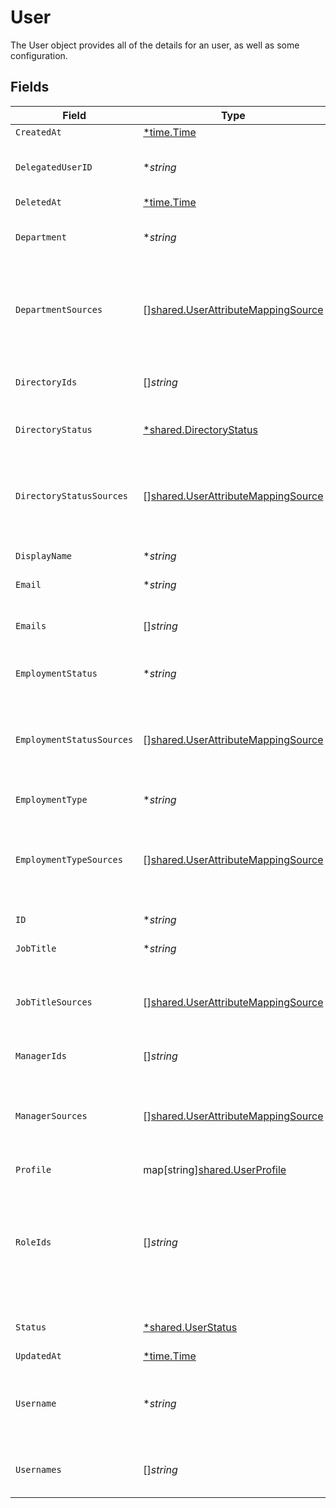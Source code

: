 # User

The User object provides all of the details for an user, as well as some configuration.


## Fields

| Field                                                                                                                                              | Type                                                                                                                                               | Required                                                                                                                                           | Description                                                                                                                                        |
| -------------------------------------------------------------------------------------------------------------------------------------------------- | -------------------------------------------------------------------------------------------------------------------------------------------------- | -------------------------------------------------------------------------------------------------------------------------------------------------- | -------------------------------------------------------------------------------------------------------------------------------------------------- |
| `CreatedAt`                                                                                                                                        | [*time.Time](https://pkg.go.dev/time#Time)                                                                                                         | :heavy_minus_sign:                                                                                                                                 | N/A                                                                                                                                                |
| `DelegatedUserID`                                                                                                                                  | **string*                                                                                                                                          | :heavy_minus_sign:                                                                                                                                 | The id of the user to whom tasks will be automatically reassigned to.                                                                              |
| `DeletedAt`                                                                                                                                        | [*time.Time](https://pkg.go.dev/time#Time)                                                                                                         | :heavy_minus_sign:                                                                                                                                 | N/A                                                                                                                                                |
| `Department`                                                                                                                                       | **string*                                                                                                                                          | :heavy_minus_sign:                                                                                                                                 | The department which the user belongs to in the organization.                                                                                      |
| `DepartmentSources`                                                                                                                                | [][shared.UserAttributeMappingSource](../../../pkg/models/shared/userattributemappingsource.md)                                                    | :heavy_minus_sign:                                                                                                                                 | A list of objects mapped based on department attribute mappings configured in the system.                                                          |
| `DirectoryIds`                                                                                                                                     | []*string*                                                                                                                                         | :heavy_minus_sign:                                                                                                                                 | A list of unique ids that represent different directories.                                                                                         |
| `DirectoryStatus`                                                                                                                                  | [*shared.DirectoryStatus](../../../pkg/models/shared/directorystatus.md)                                                                           | :heavy_minus_sign:                                                                                                                                 | The status of the user in the directory.                                                                                                           |
| `DirectoryStatusSources`                                                                                                                           | [][shared.UserAttributeMappingSource](../../../pkg/models/shared/userattributemappingsource.md)                                                    | :heavy_minus_sign:                                                                                                                                 | A list of objects mapped based on directoryStatus attribute mappings configured in the system.                                                     |
| `DisplayName`                                                                                                                                      | **string*                                                                                                                                          | :heavy_minus_sign:                                                                                                                                 | The display name of the user.                                                                                                                      |
| `Email`                                                                                                                                            | **string*                                                                                                                                          | :heavy_minus_sign:                                                                                                                                 | This is the user's email.                                                                                                                          |
| `Emails`                                                                                                                                           | []*string*                                                                                                                                         | :heavy_minus_sign:                                                                                                                                 | This is a list of all of the user's emails from app users.                                                                                         |
| `EmploymentStatus`                                                                                                                                 | **string*                                                                                                                                          | :heavy_minus_sign:                                                                                                                                 | The users employment status.                                                                                                                       |
| `EmploymentStatusSources`                                                                                                                          | [][shared.UserAttributeMappingSource](../../../pkg/models/shared/userattributemappingsource.md)                                                    | :heavy_minus_sign:                                                                                                                                 | A list of objects mapped based on employmentStatus attribute mappings configured in the system.                                                    |
| `EmploymentType`                                                                                                                                   | **string*                                                                                                                                          | :heavy_minus_sign:                                                                                                                                 | The employment type of the user.                                                                                                                   |
| `EmploymentTypeSources`                                                                                                                            | [][shared.UserAttributeMappingSource](../../../pkg/models/shared/userattributemappingsource.md)                                                    | :heavy_minus_sign:                                                                                                                                 | A list of objects mapped based on employmentType attribute mappings configured in the system.                                                      |
| `ID`                                                                                                                                               | **string*                                                                                                                                          | :heavy_minus_sign:                                                                                                                                 | A unique identifier of the user.                                                                                                                   |
| `JobTitle`                                                                                                                                         | **string*                                                                                                                                          | :heavy_minus_sign:                                                                                                                                 | The job title of the user.                                                                                                                         |
| `JobTitleSources`                                                                                                                                  | [][shared.UserAttributeMappingSource](../../../pkg/models/shared/userattributemappingsource.md)                                                    | :heavy_minus_sign:                                                                                                                                 | A list of objects mapped based on jobTitle attribute mappings configured in the system.                                                            |
| `ManagerIds`                                                                                                                                       | []*string*                                                                                                                                         | :heavy_minus_sign:                                                                                                                                 | A list of ids of the user's managers.                                                                                                              |
| `ManagerSources`                                                                                                                                   | [][shared.UserAttributeMappingSource](../../../pkg/models/shared/userattributemappingsource.md)                                                    | :heavy_minus_sign:                                                                                                                                 | A list of objects mapped based on managerId attribute mappings configured in the system.                                                           |
| `Profile`                                                                                                                                          | map[string][shared.UserProfile](../../../pkg/models/shared/userprofile.md)                                                                         | :heavy_minus_sign:                                                                                                                                 | N/A                                                                                                                                                |
| `RoleIds`                                                                                                                                          | []*string*                                                                                                                                         | :heavy_minus_sign:                                                                                                                                 | A list of unique identifiers that maps to ConductorOne’s user roles let you assign users permissions tailored to the work they do in the software. |
| `Status`                                                                                                                                           | [*shared.UserStatus](../../../pkg/models/shared/userstatus.md)                                                                                     | :heavy_minus_sign:                                                                                                                                 | The status of the user in the system.                                                                                                              |
| `UpdatedAt`                                                                                                                                        | [*time.Time](https://pkg.go.dev/time#Time)                                                                                                         | :heavy_minus_sign:                                                                                                                                 | N/A                                                                                                                                                |
| `Username`                                                                                                                                         | **string*                                                                                                                                          | :heavy_minus_sign:                                                                                                                                 | This is the user's primary username. Typically sourced from the primary directory.                                                                 |
| `Usernames`                                                                                                                                        | []*string*                                                                                                                                         | :heavy_minus_sign:                                                                                                                                 | This is a list of all of the user's usernames from app users.                                                                                      |